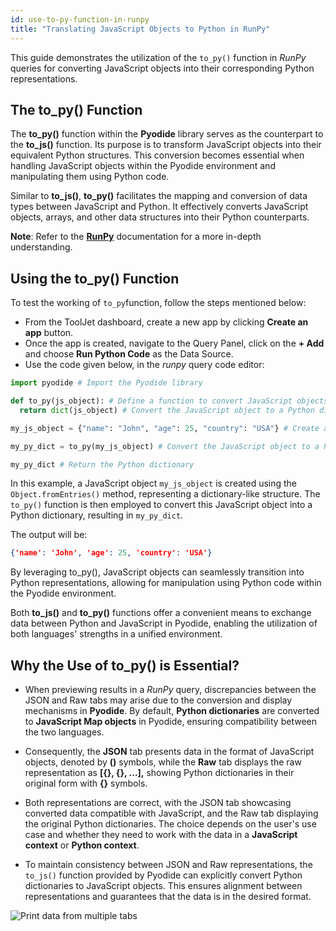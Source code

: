 ```yaml
---
id: use-to-py-function-in-runpy
title: "Translating JavaScript Objects to Python in RunPy"
---
```

<div style={{paddingBottom:'24px'}}>

This guide demonstrates the utilization of the `to_py()` function in *RunPy* queries for converting JavaScript objects into their corresponding Python representations.

</div>

<div style={{paddingTop:'24px', paddingBottom:'24px'}}>

## The to_py() Function

The **to_py()** function within the **Pyodide** library serves as the counterpart to the **to_js()** function. Its purpose is to transform JavaScript objects into their equivalent Python structures. This conversion becomes essential when handling JavaScript objects within the Pyodide environment and manipulating them using Python code.

Similar to **to_js()**, **to_py()** facilitates the mapping and conversion of data types between JavaScript and Python. It effectively converts JavaScript objects, arrays, and other data structures into their Python counterparts.

**Note**: Refer to the **[RunPy](/docs/data-sources/run-py)** documentation for a more in-depth understanding.

</div>

<div style={{paddingTop:'24px', paddingBottom:'24px'}}>

## Using the to_py() Function

To test the working of `to_py`function, follow the steps mentioned below:

- From the ToolJet dashboard, create a new app by clicking **Create an app** button.
- Once the app is created, navigate to the Query Panel, click on the **+ Add** and choose **Run Python Code** as the Data Source.
- Use the code given below, in the *runpy* query code editor:

```python
import pyodide # Import the Pyodide library

def to_py(js_object): # Define a function to convert JavaScript objects to Python dictionaries
  return dict(js_object) # Convert the JavaScript object to a Python dictionary

my_js_object = {"name": "John", "age": 25, "country": "USA"} # Create a JavaScript object

my_py_dict = to_py(my_js_object) # Convert the JavaScript object to a Python dictionary

my_py_dict # Return the Python dictionary
```

In this example, a JavaScript object `my_js_object` is created using the `Object.fromEntries()` method, representing a dictionary-like structure. The `to_py()` function is then employed to convert this JavaScript object into a Python dictionary, resulting in `my_py_dict`.

The output will be:
```json
{'name': 'John', 'age': 25, 'country': 'USA'}
```

By leveraging to_py(), JavaScript objects can seamlessly transition into Python representations, allowing for manipulation using Python code within the Pyodide environment.

Both **to_js()** and **to_py()** functions offer a convenient means to exchange data between Python and JavaScript in Pyodide, enabling the utilization of both languages' strengths in a unified environment.

</div>

<div style={{paddingTop:'24px', paddingBottom:'24px'}}>

## Why the Use of to_py() is Essential?

- When previewing results in a *RunPy* query, discrepancies between the JSON and Raw tabs may arise due to the conversion and display mechanisms in **Pyodide**. By default, **Python dictionaries** are converted to **JavaScript Map objects** in Pyodide, ensuring compatibility between the two languages.

- Consequently, the **JSON** tab presents data in the format of JavaScript objects, denoted by **()** symbols, while the **Raw** tab displays the raw representation as **[{}, {}, ...],** showing Python dictionaries in their original form with **{}** symbols.

- Both representations are correct, with the JSON tab showcasing converted data compatible with JavaScript, and the Raw tab displaying the original Python dictionaries. The choice depends on the user's use case and whether they need to work with the data in a **JavaScript context** or **Python context**.

- To maintain consistency between JSON and Raw representations, the `to_js()` function provided by Pyodide can explicitly convert Python dictionaries to JavaScript objects. This ensures alignment between representations and guarantees that the data is in the desired format.

<div style={{textAlign: 'center'}}>
    <img style={{ border:'0', marginBottom:'15px', borderRadius:'5px', boxShadow: '0px 1px 3px rgba(0, 0, 0, 0.2)' }} className="screenshot-full" src="/img/how-to/to_py/topy.gif" alt="Print data from multiple tabs" />
</div>

</div>